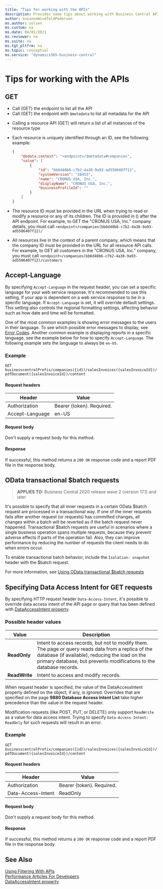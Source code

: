 ```yaml
---
title: "Tips for working with the APIs"
description: Provides some tips about working with Business Central API.
author: SusanneWindfeldPedersen
ms.author: solsen
ms.custom: na
ms.date: 04/01/2021
ms.reviewer: na
ms.suite: na
ms.tgt_pltfrm: na
ms.topic: conceptual
ms.service: "dynamics365-business-central"
---
```


# Tips for working with the APIs


## GET

+ Call (GET) the endpoint to list all the API
+ Call (GET) the endpoint with `$metadata` to list all metadata for the API

<!--
+ Call (GET) the endpoint with the `odata.track-changes` preference to obtain a [deltaLink](devenv-connect-apps-delta.md) to return the records that have changed in the data set since the last query
+ Call (GET) the endpoint with `$filter` to list all the records within the specified range by providing [Filters](devenv-connect-apps-filtering.md)
-->

+ Calling a resource API (GET) will return a list of all instances of the resource type
+ Each resource is uniquely identified through an ID, see the following example:  

    ```json
    {
        "@odata.context": "<endpoint>/$metadata#companies",
        "value": [
            {
                "id": "bb6d48b6-c7b2-4a38-9a93-ad5506407f12",
                "systemVersion": "18453",
                "name": "CRONUS USA, Inc.",
                "displayName": "CRONUS USA, Inc.",
                "businessProfileId": ""
            }
        ]
    }
    ```

+ The resource ID must be provided in the URL when trying to read or modify a resource or any of its children. The ID is provided in () after the API endpoint. For example, to GET the "CRONUS USA, Inc." company details, you must call `<endpoint>/companies(bb6d48b6-c7b2-4a38-9a93-ad5506407f12)/`
+ All resources live in the context of a parent company, which means that the company ID must be provided in the URL for all resource API calls. For example, to GET all customers in the "CRONUS USA, Inc." company, you must call `<endpoint>/companies(bb6d48b6-c7b2-4a38-9a93-ad5506407f12)/customers`

## <a name="AcceptLanguage"></a>Accept-Language

By specifying `Accept-Language` in the request header, you can set a specific language for your web service response. It's recommended to use this setting, if your app is dependent on a web service response to be in a specific language. If `Accept-Language` is set, it will override default settings. This setting also controls the regional formatting settings, affecting behavior such as how date and time will be formatted.

One of the most common examples is showing error messages to the users in their language. To see which possible error messages to display, see [Error Codes](../api-reference/v2.0/dynamics-error-codes.md). Another common example is displaying reports in a specific language, see the example below for how to specify `Accept-Language`. The following example sets the language to always be `en-US`.

### Example

`GET businesscentralPrefix/companies({id})/salesInvoices({salesInvoiceId})/pdfDocument({salesInvoiceId})/content`

#### Request headers
|Header|Value|
|------|-----|
|Authorization  |Bearer {token}. Required. |
|Accept-Language|en-US|

#### Request body
Don't supply a request body for this method.

#### Response
If successful, this method returns a `200 OK` response code and a report PDF file in the response body.

## <a name="batch"></a>OData transactional $batch requests

> **APPLIES TO:** Business Central 2020 release wave 2 (version 17.1) and later

It's possible to specify that all inner requests in a certain OData $batch request are processed in a transactional way. If one of the inner requests fails after another request (or requests) has committed changes, all changes within a batch will be reverted as if the batch request never happened. Transactional $batch requests are useful in scenarios where a single business operation spans multiple requests, because they prevent adverse effects if parts of the operation fail. Also, they can improve performance by reducing the number of requests the client needs to do when errors occur.

To enable transactional batch behavior, include the `Isolation: snapshot` header with the $batch request.

For more information, see [Using OData transactional $batch requests](../webservices/use-odata-batch.md)

## <a name="DataAccessIntent"></a>Specifying Data Access Intent for GET requests

By specifying HTTP request header `Data-Access-Intent`, it's possible to override data access intent of the API page or query that has been defined with [DataAccessIntent property](properties/devenv-dataaccessintent-property.md). 

### Possible header values

|Value|Description|
|-----------|---------------------------------------|
|**ReadOnly**|Intent to access records, but not to modify them. The page or query reads data from a replica of the database (if available), reducing the load on the primary database, but prevents modifications to the database records.|
|**ReadWrite**|Intent to access and modify records.|

When request header is specified, the value of the DataAccessIntent property defined on the object, if any, is ignored. Overrides that are specified on the page **9880 Database Access Intent List**  take higher precedence than the value in the request header.

Modification requests (like POST, PUT, or DELETE) only support `ReadWrite` as a value for data access intent. Trying to specify `Data-Access-Intent: ReadOnly` for such requests will result in an error.

### Example

`GET businesscentralPrefix/companies({id})/salesInvoices({salesInvoiceId})/pdfDocument({salesInvoiceId})/content`

#### Request headers
|Header|Value|
|------|-----|
|Authorization  |Bearer {token}. Required. |
|Data-Access-Intent|ReadOnly|

#### Request body
Don't supply a request body for this method.

#### Response
If successful, this method returns a `200 OK` response code and a report PDF file in the response body.

## See Also
<!-- [Using Deltas With APIs](devenv-connect-apps-delta.md)-->  
[Using Filtering With APIs](devenv-connect-apps-filtering.md)  
[Performance Articles For Developers](../performance/performance-developer.md)  
[DataAccessIntent property](properties/devenv-dataaccessintent-property.md)
